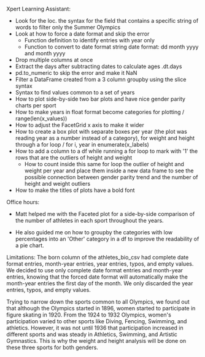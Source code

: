 Xpert Learning Assistant:
* Look for the loc. the syntax for the field that contains a specific string of words to filter only the Summer Olympics
* Look at how to force a date format and skip the error
    - Function definition to identify entries with year only
    - Function to convert to date format string date format: dd month yyyy and month yyyy
* Drop multiple columns at once
* Extract the days after subtracting dates to calculate ages .dt.days
* pd.to_numeric to skip the error and make it NaN
* Filter a DataFrame created from a 3 column groupby using the slice syntax
* Syntax to find values common to a set of years
* How to plot side-by-side two bar plots and have nice gender parity charts per sport
* How to make years in float format become categories for plotting / range(len(x_values))
* How to adjust the FacetGrid x axis to make it wider
* How to create a box plot with separate boxes per year (the plot was reading year as a number instead of a category), for weight and height through a for loop / for i, year in enumerate(x_labels)
* How to add a column to a df while running a for loop to mark with '1' the rows that are the outliers of height and weight
    - How to count inside this same for loop the outlier of height and weight per year and place them inside a new data frame to see the possible connection between gender parity trend and the number of height and weight outliers
* How to make the titles of plots have a bold font

Office hours:
* Matt helped me with the Faceted plot for a side-by-side comparison of the number of athletes in each sport throughout the years.

* He also guided me on how to groupby the categories with low percentages into an 'Other' category in a df to improve the readability of a pie chart.

Limitations:
The born column of the athletes_bio_csv had complete date format entries, month-year entries, year entries, typos, and empty values. We decided to use only complete date format entries and month-year entries, knowing that the forced date format will automatically make the month-year entries the first day of the month. We only discarded the year entries, typos, and empty values.

Trying to narrow down the sports common to all Olympics, we found out that although the Olympics started in 1896, women started to participate in figure skating in 1920. From the 1924 to 1932 Olympics, women's participation varied to other sports like Diving, Fencing, Swimming, and athletics. However, it was not until 1936 that participation increased in different sports and was steady in Athletics, Swimming, and Artistic Gymnastics. This is why the weight and height analysis will be done on these three sports for both genders.





